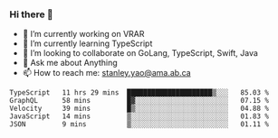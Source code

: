 ### Hi there 👋

- 🔭 I’m currently working on VRAR
- 🌱 I’m currently learning TypeScript
- 👯 I’m looking to collaborate on GoLang, TypeScript, Swift, Java
- 💬 Ask me about Anything
- 📫 How to reach me: stanley.yao@ama.ab.ca


<!--START_SECTION:waka-->
```text
TypeScript   11 hrs 29 mins  █████████████████████▒░░░   85.03 % 
GraphQL      58 mins         █▓░░░░░░░░░░░░░░░░░░░░░░░   07.15 % 
Velocity     39 mins         █▒░░░░░░░░░░░░░░░░░░░░░░░   04.88 % 
JavaScript   14 mins         ▒░░░░░░░░░░░░░░░░░░░░░░░░   01.83 % 
JSON         9 mins          ▒░░░░░░░░░░░░░░░░░░░░░░░░   01.11 % 
```
<!--END_SECTION:waka-->
